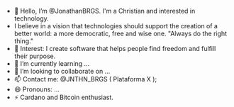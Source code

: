 - 👋 Hello, I’m @JonathanBRGS. I'm a Christian and interested in technology.
- I believe in a vision that technologies should support the creation of a better world: a more democratic, free and wise one. "Always do the right thing."
- 👀 Interest: I create software that helps people find freedom and fulfill their purpose.
- 🌱 I’m currently learning ...
- 💞️ I’m looking to collaborate on ...
- 📫 Contact me: @JNTHN_BRGS ( Plataforma X );
- 😄 Pronouns: ...
- ⚡ Cardano and Bitcoin enthusiast.

<!---
JonathanBRGS/JonathanBRGS is a ✨ special ✨ repository because its `README.md` (this file) appears on your GitHub profile.
You can click the Preview link to take a look at your changes.
--->
